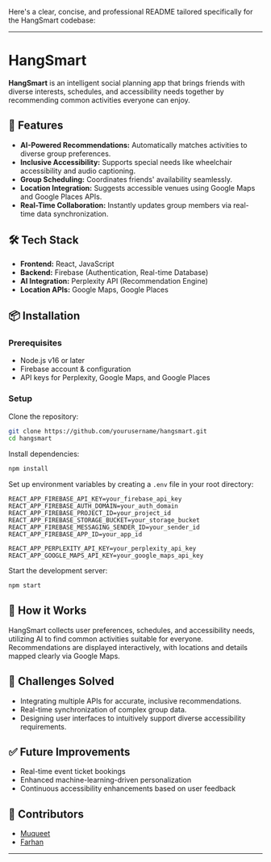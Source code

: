Here's a clear, concise, and professional README tailored specifically for the HangSmart codebase:

---

# HangSmart

**HangSmart** is an intelligent social planning app that brings friends with diverse interests, schedules, and accessibility needs together by recommending common activities everyone can enjoy.

## 🚀 Features

- **AI-Powered Recommendations:** Automatically matches activities to diverse group preferences.
- **Inclusive Accessibility:** Supports special needs like wheelchair accessibility and audio captioning.
- **Group Scheduling:** Coordinates friends' availability seamlessly.
- **Location Integration:** Suggests accessible venues using Google Maps and Google Places APIs.
- **Real-Time Collaboration:** Instantly updates group members via real-time data synchronization.

## 🛠 Tech Stack

- **Frontend:** React, JavaScript
- **Backend:** Firebase (Authentication, Real-time Database)
- **AI Integration:** Perplexity API (Recommendation Engine)
- **Location APIs:** Google Maps, Google Places

## 📦 Installation

### Prerequisites
- Node.js v16 or later
- Firebase account & configuration
- API keys for Perplexity, Google Maps, and Google Places

### Setup

Clone the repository:
```bash
git clone https://github.com/yourusername/hangsmart.git
cd hangsmart
```

Install dependencies:
```bash
npm install
```

Set up environment variables by creating a `.env` file in your root directory:
```env
REACT_APP_FIREBASE_API_KEY=your_firebase_api_key
REACT_APP_FIREBASE_AUTH_DOMAIN=your_auth_domain
REACT_APP_FIREBASE_PROJECT_ID=your_project_id
REACT_APP_FIREBASE_STORAGE_BUCKET=your_storage_bucket
REACT_APP_FIREBASE_MESSAGING_SENDER_ID=your_sender_id
REACT_APP_FIREBASE_APP_ID=your_app_id

REACT_APP_PERPLEXITY_API_KEY=your_perplexity_api_key
REACT_APP_GOOGLE_MAPS_API_KEY=your_google_maps_api_key
```

Start the development server:
```bash
npm start
```

## 🤖 How it Works
HangSmart collects user preferences, schedules, and accessibility needs, utilizing AI to find common activities suitable for everyone. Recommendations are displayed interactively, with locations and details mapped clearly via Google Maps.

## 🎯 Challenges Solved

- Integrating multiple APIs for accurate, inclusive recommendations.
- Real-time synchronization of complex group data.
- Designing user interfaces to intuitively support diverse accessibility requirements.

## ✅ Future Improvements

- Real-time event ticket bookings
- Enhanced machine-learning-driven personalization
- Continuous accessibility enhancements based on user feedback

## 👥 Contributors

- [Muqueet](https://github.com/mmc03-ucb)
- [Farhan](https://github.com/farhan-2202)

---
